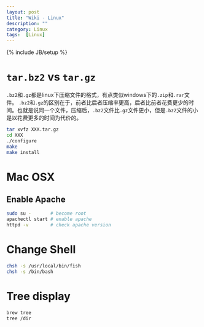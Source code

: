 ```yaml
---
layout: post
title: "Wiki - Linux"
description: ""
category: Linux
tags:  [Linux]
---
```

{% include JB/setup %}

# `tar.bz2` vs `tar.gz`

`.bz2`和`.gz`都是linux下压缩文件的格式，有点类似windows下的`.zip`和`.rar`文件。
`.bz2`和`.gz`的区别在于，前者比后者压缩率更高，后者比前者花费更少的时间。也就是说同一个文件，压缩后，`.bz2`文件比`.gz`文件更小，但是`.bz2`文件的小是以花费更多的时间为代价的。 

```bash
tar xvfz XXX.tar.gz
cd XXX
./configure
make
make install
```

# Mac OSX

## Enable Apache
```bash
sudo su -       # become root
apachectl start # enable apache
httpd -v        # check apache version
```

# Change Shell

```bash
chsh -s /usr/local/bin/fish
chsh -s /bin/bash
```

# Tree display

```bash
brew tree
tree /dir
```